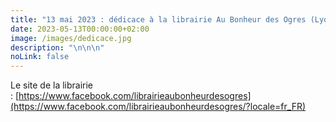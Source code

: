 ```yaml
---
title: "13 mai 2023 : dédicace à la librairie Au Bonheur des Ogres (Lyon 9)"
date: 2023-05-13T00:00:00+02:00
image: /images/dedicace.jpg
description: "\n\n\n"
noLink: false
---
```

Le site de la librairie : [https://www.facebook.com/librairieaubonheurdesogres](https://www.facebook.com/librairieaubonheurdesogres/?locale=fr_FR)

